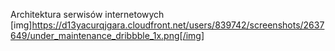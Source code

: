 Architektura serwisów internetowych
[img]https://d13yacurqjgara.cloudfront.net/users/839742/screenshots/2637649/under_maintenance_dribbble_1x.png[/img]
